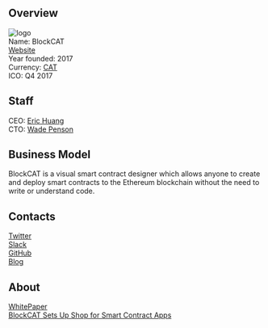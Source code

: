 ## Overview
![logo](../projects/logo/blockcat.png)  
Name: BlockCAT  
[Website](https://blockcat.io/)  
Year founded: 2017  
Currency: [CAT](https://coinmarketcap.com/assets/blockcat/#charts)  
ICO: Q4 2017
## Staff
CEO: [Eric Huang](../people/eric_huang.md)  
CTO: [Wade Penson](../people/wade_penson.md)   
## Business Model
BlockCAT is a visual smart contract designer which allows anyone to create and deploy smart contracts to the Ethereum blockchain without the need to write or understand code.
## Contacts  
[Twitter](https://twitter.com/blockcatio)     
[Slack](https://blockcat.slack.com/)  
[GitHub](https://github.com/BlockCatIO)  
[Blog](https://medium.com/@blockcat)  
## About  
[WhitePaper](https://blockcat.io/wp-content/uploads/whitepaper.pdf)  
[BlockCAT Sets Up Shop for Smart Contract Apps](https://cointelegraph.com/news/blockcat-sets-up-shop-for-smart-contract-apps)
